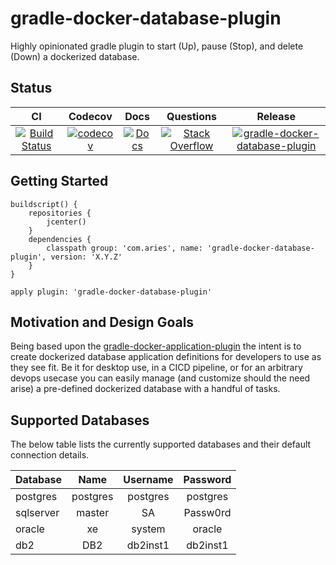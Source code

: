 # gradle-docker-database-plugin

Highly opinionated gradle plugin to start (Up), pause (Stop), and delete (Down) a dockerized database.

## Status

| CI | Codecov | Docs | Questions | Release |
| :---: | :---: | :---: | :---: | :---: |
| [![Build Status](https://travis-ci.org/project-aries/gradle-docker-database-plugin.svg?branch=master)](https://travis-ci.org/project-aries/gradle-docker-database-plugin) | [![codecov](https://codecov.io/gh/project-aries/gradle-docker-database-plugin/branch/master/graph/badge.svg)](https://codecov.io/gh/project-aries/gradle-docker-database-plugin) | [![Docs](https://img.shields.io/badge/docs-latest-blue.svg)](http://htmlpreview.github.io/?https://github.com/project-aries/gradle-docker-database-plugin/blob/gh-pages/docs/index.html) | [![Stack Overflow](https://img.shields.io/badge/stack-overflow-4183C4.svg)](https://stackoverflow.com/questions/tagged/gradle-docker-database-plugin) | [![gradle-docker-database-plugin](https://api.bintray.com/packages/project-aries/libs-release-local/gradle-docker-database-plugin/images/download.svg) ](https://bintray.com/project-aries/libs-release-local/gradle-docker-database-plugin/_latestVersion) |

## Getting Started

```
buildscript() {
    repositories {
        jcenter()
    }
    dependencies {
        classpath group: 'com.aries', name: 'gradle-docker-database-plugin', version: 'X.Y.Z'
    }
}

apply plugin: 'gradle-docker-database-plugin'
```
## Motivation and Design Goals

Being based upon the [gradle-docker-application-plugin](https://github.com/project-aries/gradle-docker-application-plugin) the intent is to create dockerized database application definitions for developers to use as they see fit. Be it for desktop use, in a CICD pipeline, or for an arbitrary devops usecase you can easily manage (and customize should the need arise) a pre-defined dockerized database with a handful of tasks.

## Supported Databases

The below table lists the currently supported databases and their default connection details.

| Database | Name | Username | Password |
| :--- | :---: | :---: | :---: |
| postgres | postgres | postgres | postgres |
| sqlserver | master | SA | Passw0rd |
| oracle | xe | system | oracle |
| db2 | DB2 | db2inst1 | db2inst1 |

